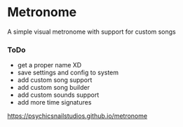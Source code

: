 # Metronome
A simple visual metronome with support for custom songs

### ToDo
* get a proper name XD
* save settings and config to system
* add custom song support
* add custom song builder
* add custom sounds support
* add more time signatures

https://psychicsnailstudios.github.io/metronome

